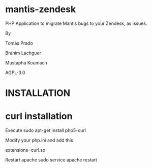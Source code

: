 mantis-zendesk
==============

PHP Application to migrate Mantis bugs to your Zendesk, as issues.

By 

Tomás Prado

Brahim Lachguer

Mustapha Koumach


AGPL-3.0


INSTALLATION
============

curl installation
=================

Execute sudo apt-get install php5-curl

Modify your php.ini and add this

extensions=curl.so

Restart apache
sudo service apache restart

